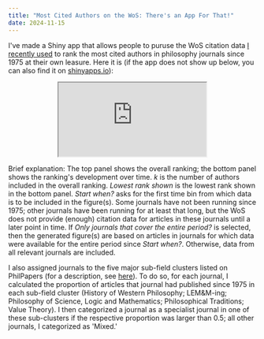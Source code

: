 ```yaml
---
title: "Most Cited Authors on the WoS: There's an App For That!"
date: 2024-11-15
---
```


I've made a Shiny app that allows people to puruse the WoS citation data [I recently used](https://prehren.github.io/something-of-crunch/2024/11/13/top-wos-authors.html) to rank the most cited authors in philosophy journals since 1975 at their own leasure. Here it is (if the app does not show up below, you can also find it on [shinyapps.io](https://prehren.shinyapps.io/most-cited-philosophers-wos/)):

<div id="target">
    <iframe src="https://prehren.shinyapps.io/most-cited-philosophers-wos/" title="Shiny app that allows users to puruse the WoS citation data I recently used to rank the most cited authors in philosophy journals since 1975 at their own leasure." style="margin:0 auto; display: block; overflow:hidden;" scrolling="no"></iframe>
</div>

Brief explanation: The top panel shows the overall ranking; the bottom panel shows the ranking's development over time. _k_ is the number of authors included in the overall ranking. _Lowest rank shown_ is the lowest rank shown in the bottom panel. _Start when?_ asks for the first time bin from which data is to be included in the figure(s). Some journals have not been running since 1975; other journals have been running for at least that long, but the WoS does not provide (enough) citation data for articles in these journals until a later point in time. If _Only journals that cover the entire period?_ is selected, then the generated figure(s) are based on articles in journals for which data were available for the entire period since _Start when?_. Otherwise, data from all relevant journals are included.

I also assigned journals to the five major sub-field clusters listed on PhilPapers (for a description, see [here](https://prehren.github.io/something-of-crunch/2023/12/11/generalist-journals.html)). To do so, for each journal, I calculated the proportion of articles that journal had published since 1975 in each sub-field cluster (History of Western Philosophy; LEM&M-ing; Philosophy of Science, Logic and Mathematics; Philosophical Traditions; Value Theory). I then categorized a journal as a specialist journal in one of these sub-clusters if the respective proportion was larger than 0.5; all other journals, I categorized as 'Mixed.'
